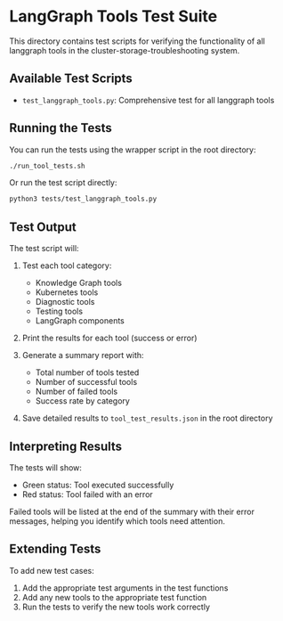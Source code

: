 # LangGraph Tools Test Suite

This directory contains test scripts for verifying the functionality of all langgraph tools in the cluster-storage-troubleshooting system.

## Available Test Scripts

- `test_langgraph_tools.py`: Comprehensive test for all langgraph tools

## Running the Tests

You can run the tests using the wrapper script in the root directory:

```bash
./run_tool_tests.sh
```

Or run the test script directly:

```bash
python3 tests/test_langgraph_tools.py
```

## Test Output

The test script will:

1. Test each tool category:
   - Knowledge Graph tools
   - Kubernetes tools
   - Diagnostic tools
   - Testing tools
   - LangGraph components

2. Print the results for each tool (success or error)

3. Generate a summary report with:
   - Total number of tools tested
   - Number of successful tools
   - Number of failed tools
   - Success rate by category

4. Save detailed results to `tool_test_results.json` in the root directory

## Interpreting Results

The tests will show:

- Green status: Tool executed successfully
- Red status: Tool failed with an error

Failed tools will be listed at the end of the summary with their error messages, helping you identify which tools need attention.

## Extending Tests

To add new test cases:

1. Add the appropriate test arguments in the test functions
2. Add any new tools to the appropriate test function
3. Run the tests to verify the new tools work correctly
